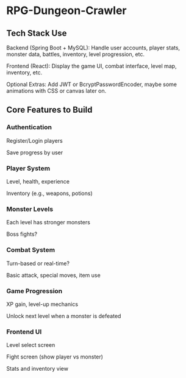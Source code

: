 # RPG-Dungeon-Crawler

## Tech Stack Use
Backend (Spring Boot + MySQL): Handle user accounts, player stats, monster data, battles, inventory, level progression, etc.

Frontend (React): Display the game UI, combat interface, level map, inventory, etc.

Optional Extras: Add JWT or BcryptPasswordEncoder, maybe some animations with CSS or canvas later on.

## Core Features to Build

### Authentication

Register/Login players

Save progress by user

### Player System

Level, health, experience

Inventory (e.g., weapons, potions)

### Monster Levels

Each level has stronger monsters

Boss fights?

### Combat System

Turn-based or real-time?

Basic attack, special moves, item use

### Game Progression

XP gain, level-up mechanics

Unlock next level when a monster is defeated

### Frontend UI

Level select screen

Fight screen (show player vs monster)

Stats and inventory view
